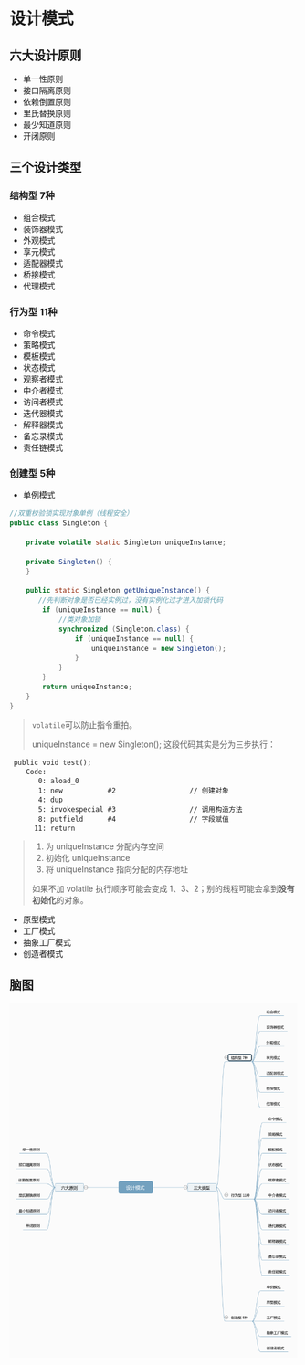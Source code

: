 # 设计模式

## 六大设计原则

- 单一性原则
- 接口隔离原则
- 依赖倒置原则
- 里氏替换原则
- 最少知道原则
- 开闭原则

## 三个设计类型

### 结构型 7种

- 组合模式
- 装饰器模式
- 外观模式
- 享元模式
- 适配器模式
- 桥接模式
- 代理模式

### 行为型 11种

- 命令模式
- 策略模式
- 模板模式
- 状态模式
- 观察者模式
- 中介者模式
- 访问者模式
- 迭代器模式
- 解释器模式
- 备忘录模式
- 责任链模式

### 创建型 5种

- 单例模式

```java
//双重校验锁实现对象单例（线程安全）
public class Singleton {

    private volatile static Singleton uniqueInstance;

    private Singleton() {
    }

    public static Singleton getUniqueInstance() {
       //先判断对象是否已经实例过，没有实例化过才进入加锁代码
        if (uniqueInstance == null) {
            //类对象加锁
            synchronized (Singleton.class) {
                if (uniqueInstance == null) {
                    uniqueInstance = new Singleton();
                }
            }
        }
        return uniqueInstance;
    }
}
```

> `volatile`可以防止指令重拍。
>
> uniqueInstance = new Singleton(); 这段代码其实是分为三步执行：

```x86asm
 public void test();
    Code:
       0: aload_0
       1: new           #2                  // 创建对象
       4: dup
       5: invokespecial #3                  // 调用构造方法
       8: putfield      #4                  // 字段赋值
      11: return
```

> 1. 为 uniqueInstance 分配内存空间
> 2. 初始化 uniqueInstance
> 3. 将 uniqueInstance 指向分配的内存地址
>
> 如果不加 volatile 执行顺序可能会变成 1、3、2；别的线程可能会拿到**没有初始化**的对象。

- 原型模式
- 工厂模式
- 抽象工厂模式
- 创造者模式

## 脑图

![avatar](../screenshots/基础篇/设计模式/设计模式.png)
